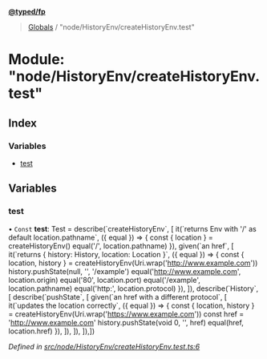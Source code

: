 **[@typed/fp](../README.md)**

> [Globals](../globals.md) / "node/HistoryEnv/createHistoryEnv.test"

# Module: "node/HistoryEnv/createHistoryEnv.test"

## Index

### Variables

* [test](_node_historyenv_createhistoryenv_test_.md#test)

## Variables

### test

• `Const` **test**: Test = describe(\`createHistoryEnv\`, [ it(\`returns Env with '/' as default location.pathname\`, ({ equal }) => { const { location } = createHistoryEnv() equal('/', location.pathname) }), given(\`an href\`, [ it(\`returns { history: History, location: Location }\`, ({ equal }) => { const { location, history } = createHistoryEnv(Uri.wrap('http://www.example.com')) history.pushState(null, '', '/example') equal('http://www.example.com', location.origin) equal('80', location.port) equal('/example', location.pathname) equal('http:', location.protocol) }), ]), describe(\`History\`, [ describe(\`pushState\`, [ given(\`an href with a different protocol\`, [ it(\`updates the location correctly\`, ({ equal }) => { const { location, history } = createHistoryEnv(Uri.wrap('https://www.example.com')) const href = 'http://www.example.com' history.pushState(void 0, '', href) equal(href, location.href) }), ]), ]), ]),])

*Defined in [src/node/HistoryEnv/createHistoryEnv.test.ts:6](https://github.com/TylorS/typed-fp/blob/f27ba3e/src/node/HistoryEnv/createHistoryEnv.test.ts#L6)*
